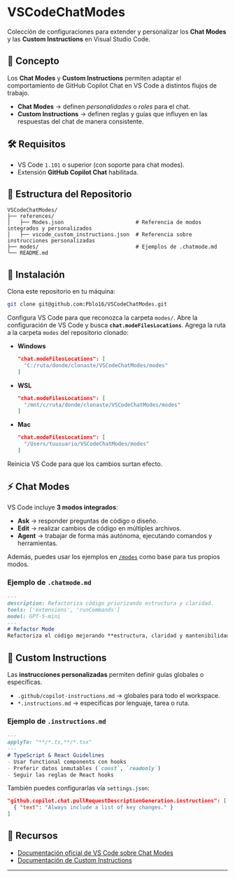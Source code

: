# VSCodeChatModes

Colección de configuraciones para extender y personalizar los **Chat Modes** y las **Custom Instructions** en Visual Studio Code.

## 📖 Concepto

Los **Chat Modes** y **Custom Instructions** permiten adaptar el comportamiento de GitHub Copilot Chat en VS Code a distintos flujos de trabajo.

* **Chat Modes** → definen *personalidades* o *roles* para el chat.
* **Custom Instructions** → definen reglas y guías que influyen en las respuestas del chat de manera consistente.

## 🛠 Requisitos

* VS Code `1.101` o superior (con soporte para chat modes).
* Extensión **GitHub Copilot Chat** habilitada.

## 📂 Estructura del Repositorio

```
VSCodeChatModes/
├── references/                      
│   ├── Modes.json                       # Referencia de modos integrados y personalizados
│   ├── vscode_custom_instructions.json  # Referencia sobre instrucciones personalizadas
├── modes/                               # Ejemplos de .chatmode.md        
└── README.md
```

## 🚀 Instalación

Clona este repositorio en tu máquina:

```bash
git clone git@github.com:Pblo16/VSCodeChatModes.git
```

Configura VS Code para que reconozca la carpeta `modes/`.
Abre la configuración de VS Code y busca **`chat.modeFilesLocations`**.
Agrega la ruta a la carpeta `modes` del repositorio clonado:

* **Windows**

  ```json
  "chat.modeFilesLocations": [
    "C:/ruta/donde/clonaste/VSCodeChatModes/modes"
  ]
  ```

* **WSL**

  ```json
  "chat.modeFilesLocations": [
    "/mnt/c/ruta/donde/clonaste/VSCodeChatModes/modes"
  ]
  ```

* **Mac**

  ```json
  "chat.modeFilesLocations": [
    "/Users/tuusuario/VSCodeChatModes/modes"
  ]
  ```

Reinicia VS Code para que los cambios surtan efecto.

## ⚡ Chat Modes

VS Code incluye **3 modos integrados**:

* **Ask** → responder preguntas de código o diseño.
* **Edit** → realizar cambios de código en múltiples archivos.
* **Agent** → trabajar de forma más autónoma, ejecutando comandos y herramientas.

Además, puedes usar los ejemplos en [`/modes`](./modes/) como base para tus propios modos.

### Ejemplo de `.chatmode.md`

```markdown
---
description: Refactoriza código priorizando estructura y claridad.
tools: ['extensions', 'runCommands']
model: GPT-5-mini
---
# Refactor Mode
Refactoriza el código mejorando **estructura, claridad y mantenibilidad**, sin alterar su comportamiento.
```

## 📝 Custom Instructions

Las **instrucciones personalizadas** permiten definir guías globales o específicas.

* `.github/copilot-instructions.md` → globales para todo el workspace.
* `*.instructions.md` → específicas por lenguaje, tarea o ruta.

### Ejemplo de `.instructions.md`

```markdown
---
applyTo: "**/*.ts,**/*.tsx"
---
# TypeScript & React Guidelines
- Usar functional components con hooks
- Preferir datos inmutables (`const`, `readonly`)
- Seguir las reglas de React hooks
```

También puedes configurarlas vía `settings.json`:

```json
"github.copilot.chat.pullRequestDescriptionGeneration.instructions": [
  { "text": "Always include a list of key changes." }
]
```

## 📌 Recursos

* [Documentación oficial de VS Code sobre Chat Modes](https://code.visualstudio.com/docs/copilot/copilot-chat)
* [Documentación de Custom Instructions](https://code.visualstudio.com/docs/copilot/copilot-instructions)

---
